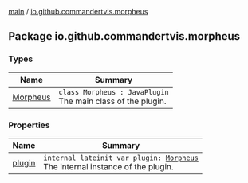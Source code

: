 [main](../index.md) / [io.github.commandertvis.morpheus](./index.md)

## Package io.github.commandertvis.morpheus

### Types

| Name | Summary |
|---|---|
| [Morpheus](-morpheus/index.md) | `class Morpheus : JavaPlugin`<br>The main class of the plugin. |

### Properties

| Name | Summary |
|---|---|
| [plugin](plugin.md) | `internal lateinit var plugin: `[`Morpheus`](-morpheus/index.md)<br>The internal instance of the plugin. |
